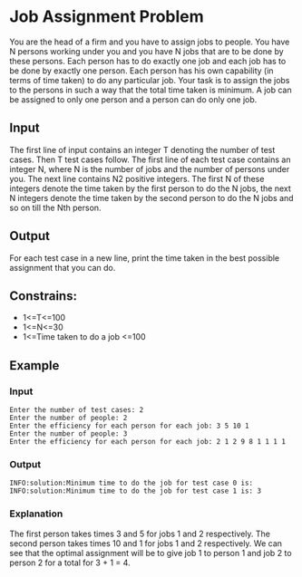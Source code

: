 # Job Assignment Problem

You are the head of a firm and you have to assign jobs to people. You have N persons working under you and you have N jobs that are to be done by these persons. Each person has to do exactly one job and each job has to be done by exactly one person. Each person has his own capability (in terms of time taken) to do any particular job. Your task is to assign the jobs to the persons in such a way that the total time taken is minimum. A job can be assigned to only one person and a person can do only one job.

## Input

The first line of input contains an integer T denoting the number of test cases. Then T test cases follow.  The first line of each test case contains an integer N, where N is the number of jobs and the number of persons under you. The next line contains N2 positive integers. The first N of these integers denote the time taken by the first person to do the N jobs, the next N integers denote the time taken by the second person to do the N jobs and so on till the Nth person.

## Output

For each test case in a new line, print the time taken in the best possible assignment that you can do.

## Constrains:

* 1<=T<=100
* 1<=N<=30
* 1<=Time taken to do a job <=100


## Example

### Input

```
Enter the number of test cases: 2
Enter the number of people: 2
Enter the efficiency for each person for each job: 3 5 10 1
Enter the number of people: 3
Enter the efficiency for each person for each job: 2 1 2 9 8 1 1 1 1
```

### Output

```
INFO:solution:Minimum time to do the job for test case 0 is: 
INFO:solution:Minimum time to do the job for test case 1 is: 3
```

### Explanation

The first person takes times 3 and 5 for jobs 1 and 2 respectively. The second person takes times 10 and 1 for jobs 1 and 2 respectively. We can see that the optimal assignment will be to give job 1 to person 1 and job 2 to person 2 for a total for 3 + 1 = 4.
